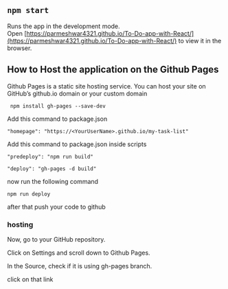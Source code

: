 

## `npm start`

Runs the app in the development mode.\
Open [https://parmeshwar4321.github.io/To-Do-app-with-React/](https://parmeshwar4321.github.io/To-Do-app-with-React/) to view it in the browser.

## How to Host the application on the Github Pages
Github Pages is a static site hosting service. You can host your site on GitHub’s github.io domain or your custom domain

` npm install gh-pages --save-dev`

Add this command to package.json

`"homepage": "https://<YourUserName>.github.io/my-task-list"`

Add this command to package.json inside scripts

`"predeploy": "npm run build"`

`"deploy": "gh-pages -d build"`

now run the following command

`npm run deploy`

after that push your code to github
### hosting
Now, go to your GitHub  repository.

Click on Settings and scroll down to Github Pages.

In the Source, check if it is using gh-pages branch.

click on that link



